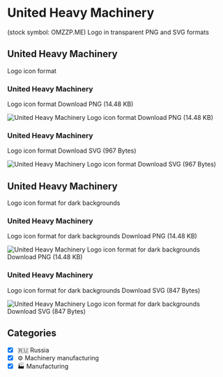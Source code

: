 # United Heavy Machinery
 (stock symbol: OMZZP.ME) Logo in transparent PNG and SVG formats

## United Heavy Machinery
 Logo icon format

### United Heavy Machinery
 Logo icon format Download PNG (14.48 KB)

![United Heavy Machinery
 Logo icon format Download PNG (14.48 KB)](/img/orig/OMZZP.ME-9cedb5d5.png)

### United Heavy Machinery
 Logo icon format Download SVG (967 Bytes)

![United Heavy Machinery
 Logo icon format Download SVG (967 Bytes)](/img/orig/OMZZP.ME-013e431e.svg)

## United Heavy Machinery
 Logo icon format for dark backgrounds

### United Heavy Machinery
 Logo icon format for dark backgrounds Download PNG (14.48 KB)

![United Heavy Machinery
 Logo icon format for dark backgrounds Download PNG (14.48 KB)](/img/orig/OMZZP.ME.D-a71818eb.png)

### United Heavy Machinery
 Logo icon format for dark backgrounds Download SVG (847 Bytes)

![United Heavy Machinery
 Logo icon format for dark backgrounds Download SVG (847 Bytes)](/img/orig/OMZZP.ME.D-07a0af66.svg)



## Categories
- [x] 🇷🇺 Russia
- [x] ⚙️ Machinery manufacturing
- [x] 🏭 Manufacturing
